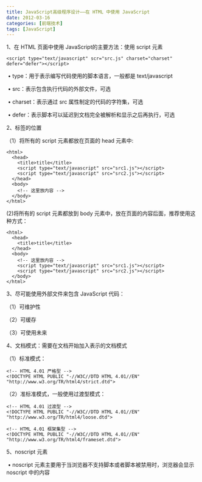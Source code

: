 ```yaml
---
title: JavaScript高级程序设计——在 HTML 中使用 JavaScript
date: 2012-03-16
categories: [前端技术]
tags: [JavaScript]
---
```


1、在 HTML 页面中使用 JavaScript的主要方法：使用 script 元素

```
<script type="text/javascript" scr="src.js" charset="charset" defer="defer"></script>
```

 • type：用于表示编写代码使用的脚本语言，一般都是 text/javascript

 • src：表示包含执行代码的外部文件，可选

 • charset：表示通过 src 属性制定的代码的字符集，可选

 • defer：表示脚本可以延迟到文档完全被解析和显示之后再执行，可选


2、标签的位置

（1）将所有的 script 元素都放在页面的 head 元素中:
```
<html>
  <head>
    <title>title</title>
    <script type="text/javascript" src="src1.js"></script>
    <script type="text/javascript" src="src2.js"></script>
  </head>
  <body>
    <!-- 这里放内容 -->
  </body>
</html>
```

(2)将所有的 script 元素都放到 body 元素中，放在页面的内容后面，推荐使用这种方式：
```
<html>
  <head>
    <title>title</title>
  </head>
  <body>
    <!-- 这里放内容 -->
    <script type="text/javascript" src="src1.js"></script>
    <script type="text/javascript" src="src2.js"></script>
  </body>
</html>
```

3、尽可能使用外部文件来包含 JavaScript 代码：

（1）可维护性

（2）可缓存

（3）可使用未来


4、文档模式：需要在文档开始加入表示的文档模式

（1）标准模式：
```
<!-- HTML 4.01 严格型 -->
<!DOCTYPE HTML PUBLIC "-//W3C//DTD HTML 4.01//EN" "http://www.w3.org/TR/html4/strict.dtd">
```

（2）准标准模式，一般使用过渡型模式：
```
<!-- HTML 4.01 过渡型 -->
<!DOCTYPE HTML PUBLIC "-//W3C//DTD HTML 4.01//EN" "http://www.w3.org/TR/html4/loose.dtd">
```

```
<!-- HTML 4.01 框架集型 -->
<!DOCTYPE HTML PUBLIC "-//W3C//DTD HTML 4.01//EN" "http://www.w3.org/TR/html4/frameset.dtd">
```

5、noscript 元素

 • noscript 元素主要用于当浏览器不支持脚本或者脚本被禁用时，浏览器会显示 noscript 中的内容
